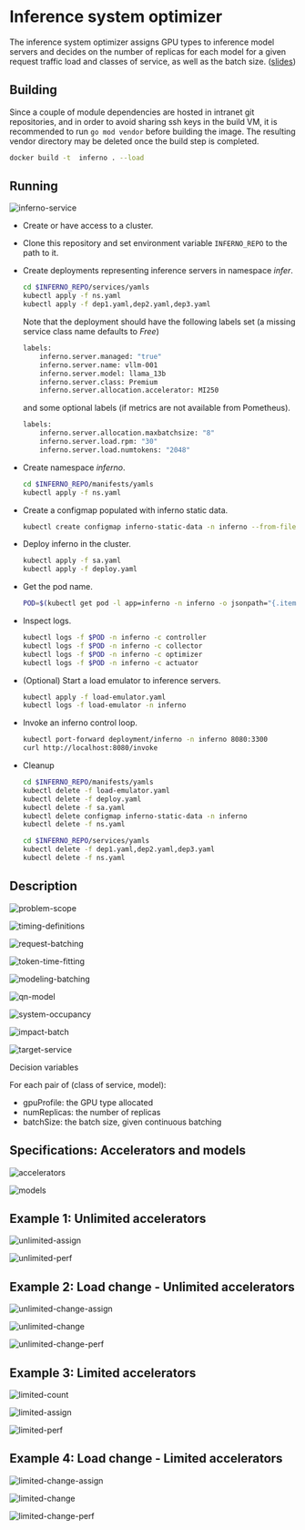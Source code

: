 # Inference system optimizer

The inference system optimizer assigns GPU types to inference model servers and decides on the number of replicas for each model for a given request traffic load and classes of service, as well as the batch size. ([slides](docs/slides/inferno-dynamic.pdf))

## Building

Since a couple of module dependencies are hosted in intranet git repositories, and in order to avoid sharing ssh keys in the build VM, it is recommended to run `go mod vendor` before building the image. The resulting vendor directory may be deleted once the build step is completed.

```bash
docker build -t  inferno . --load
```

## Running

![inferno-service](docs/slides/inferno-service.png)

- Create or have access to a cluster.
- Clone this repository and set environment variable `INFERNO_REPO` to the path to it.
- Create deployments representing inference servers in namespace *infer*.

    ```bash
    cd $INFERNO_REPO/services/yamls
    kubectl apply -f ns.yaml
    kubectl apply -f dep1.yaml,dep2.yaml,dep3.yaml
    ```

    Note that the deployment should have the following labels set (a missing service class name defaults to *Free*)

    ```bash
    labels:
        inferno.server.managed: "true"
        inferno.server.name: vllm-001
        inferno.server.model: llama_13b
        inferno.server.class: Premium
        inferno.server.allocation.accelerator: MI250
    ```

    and some optional labels (if metrics are not available from  Pometheus).

    ```bash
    labels:
        inferno.server.allocation.maxbatchsize: "8"
        inferno.server.load.rpm: "30"
        inferno.server.load.numtokens: "2048"
    ```

- Create namespace *inferno*.

    ```bash
    cd $INFERNO_REPO/manifests/yamls
    kubectl apply -f ns.yaml
    ```

- Create a configmap populated with inferno static data.

    ```bash
    kubectl create configmap inferno-static-data -n inferno --from-file=$INFERNO_REPO/samples/large/ 
    ```

- Deploy inferno in the cluster.

    ```bash
    kubectl apply -f sa.yaml
    kubectl apply -f deploy.yaml
    ```

- Get the pod name.

    ```bash
    POD=$(kubectl get pod -l app=inferno -n inferno -o jsonpath="{.items[0].metadata.name}")
    ```

- Inspect logs.

    ```bash
    kubectl logs -f $POD -n inferno -c controller
    kubectl logs -f $POD -n inferno -c collector
    kubectl logs -f $POD -n inferno -c optimizer
    kubectl logs -f $POD -n inferno -c actuator
    ```

- (Optional) Start a load emulator to inference servers.

    ```bash
    kubectl apply -f load-emulator.yaml
    kubectl logs -f load-emulator -n inferno
    ```

- Invoke an inferno control loop.

    ```bash
    kubectl port-forward deployment/inferno -n inferno 8080:3300
    curl http://localhost:8080/invoke
    ```

- Cleanup

    ```bash
    cd $INFERNO_REPO/manifests/yamls
    kubectl delete -f load-emulator.yaml
    kubectl delete -f deploy.yaml 
    kubectl delete -f sa.yaml
    kubectl delete configmap inferno-static-data -n inferno
    kubectl delete -f ns.yaml

    cd $INFERNO_REPO/services/yamls
    kubectl delete -f dep1.yaml,dep2.yaml,dep3.yaml
    kubectl delete -f ns.yaml
    ```

## Description

![problem-scope](docs/figs/Slide5.png)

![timing-definitions](docs/figs/Slide30.png)

![request-batching](docs/figs/Slide6.png)

![token-time-fitting](docs/figs/Slide7.png)

![modeling-batching](docs/figs/Slide9.png)

![qn-model](docs/figs/Slide8.png)

![system-occupancy](docs/figs/Slide32.png)

![impact-batch](docs/figs/Slide33.png)

![target-service](docs/figs/Slide34.png)

Decision variables

For each pair of (class of service, model):

- gpuProfile: the GPU type allocated
- numReplicas: the number of replicas
- batchSize: the batch size, given continuous batching

## Specifications: Accelerators and models

![accelerators](docs/figs/Slide13.png)

![models](docs/figs/Slide14.png)

## Example 1: Unlimited accelerators

![unlimited-assign](docs/figs/Slide16.png)

![unlimited-perf](docs/figs/Slide17.png)

## Example 2: Load change - Unlimited accelerators

![unlimited-change-assign](docs/figs/Slide19.png)

![unlimited-change](docs/figs/Slide20.png)

![unlimited-change-perf](docs/figs/Slide21.png)

## Example 3: Limited accelerators

![limited-count](docs/figs/Slide22.png)

![limited-assign](docs/figs/Slide23.png)

![limited-perf](docs/figs/Slide24.png)

## Example 4: Load change - Limited accelerators

![limited-change-assign](docs/figs/Slide26.png)

![limited-change](docs/figs/Slide27.png)

![limited-change-perf](docs/figs/Slide28.png)
